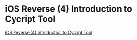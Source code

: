 # iOS Reverse (4) Introduction to Cycript Tool
[iOS Reverse (4) Introduction to Cycript Tool](https://aiwithcloud.com/2022/09/19/ios_reverse_4_introduction_to_cycript_tool/)